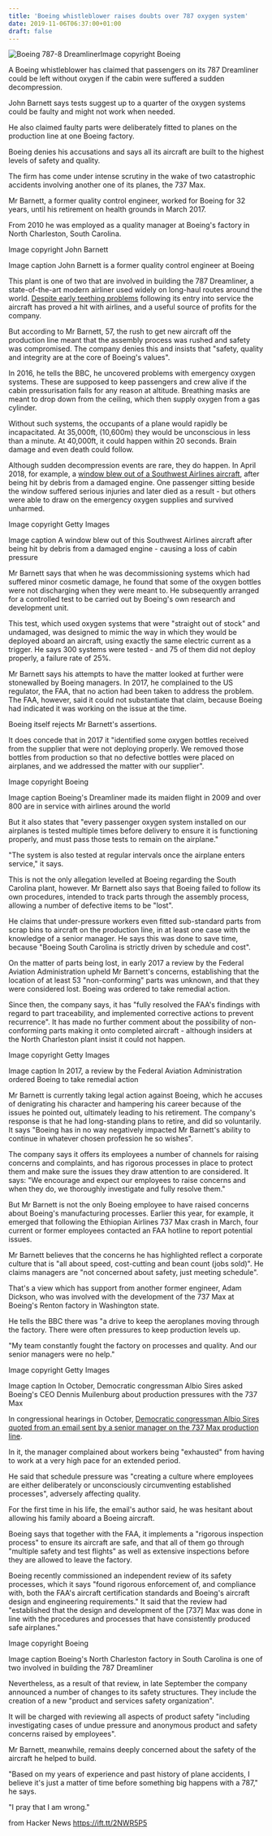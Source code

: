 ```yaml
---
title: 'Boeing whistleblower raises doubts over 787 oxygen system'
date: 2019-11-06T06:37:00+01:00
draft: false
---
```


![Boeing 787-8 Dreamliner](https://ichef.bbci.co.uk/news/320/cpsprodpb/8F90/production/_109525763_boeing-787-8-dreamliner.jpg)Image copyright Boeing

A Boeing whistleblower has claimed that passengers on its 787 Dreamliner could be left without oxygen if the cabin were suffered a sudden decompression.

John Barnett says tests suggest up to a quarter of the oxygen systems could be faulty and might not work when needed.

He also claimed faulty parts were deliberately fitted to planes on the production line at one Boeing factory.

Boeing denies his accusations and says all its aircraft are built to the highest levels of safety and quality.

The firm has come under intense scrutiny in the wake of two catastrophic accidents involving another one of its planes, the 737 Max.

Mr Barnett, a former quality control engineer, worked for Boeing for 32 years, until his retirement on health grounds in March 2017.

From 2010 he was employed as a quality manager at Boeing's factory in North Charleston, South Carolina.

Image copyright John Barnett

Image caption John Barnett is a former quality control engineer at Boeing

This plant is one of two that are involved in building the 787 Dreamliner, a state-of-the-art modern airliner used widely on long-haul routes around the world. [Despite early teething problems](https://www.bbc.co.uk/news/business-21054089) following its entry into service the aircraft has proved a hit with airlines, and a useful source of profits for the company.

But according to Mr Barnett, 57, the rush to get new aircraft off the production line meant that the assembly process was rushed and safety was compromised. The company denies this and insists that "safety, quality and integrity are at the core of Boeing's values".

In 2016, he tells the BBC, he uncovered problems with emergency oxygen systems. These are supposed to keep passengers and crew alive if the cabin pressurisation fails for any reason at altitude. Breathing masks are meant to drop down from the ceiling, which then supply oxygen from a gas cylinder.

Without such systems, the occupants of a plane would rapidly be incapacitated. At 35,000ft, (10,600m) they would be unconscious in less than a minute. At 40,000ft, it could happen within 20 seconds. Brain damage and even death could follow.

Although sudden decompression events are rare, they do happen. In April 2018, for example, a [window blew out of a Southwest Airlines aircraft](https://www.bbc.co.uk/news/world-us-canada-43803340), after being hit by debris from a damaged engine. One passenger sitting beside the window suffered serious injuries and later died as a result - but others were able to draw on the emergency oxygen supplies and survived unharmed.

Image copyright Getty Images

Image caption A window blew out of this Southwest Airlines aircraft after being hit by debris from a damaged engine - causing a loss of cabin pressure

Mr Barnett says that when he was decommissioning systems which had suffered minor cosmetic damage, he found that some of the oxygen bottles were not discharging when they were meant to. He subsequently arranged for a controlled test to be carried out by Boeing's own research and development unit.

This test, which used oxygen systems that were "straight out of stock" and undamaged, was designed to mimic the way in which they would be deployed aboard an aircraft, using exactly the same electric current as a trigger. He says 300 systems were tested - and 75 of them did not deploy properly, a failure rate of 25%.

Mr Barnett says his attempts to have the matter looked at further were stonewalled by Boeing managers. In 2017, he complained to the US regulator, the FAA, that no action had been taken to address the problem. The FAA, however, said it could not substantiate that claim, because Boeing had indicated it was working on the issue at the time.

Boeing itself rejects Mr Barnett's assertions.

It does concede that in 2017 it "identified some oxygen bottles received from the supplier that were not deploying properly. We removed those bottles from production so that no defective bottles were placed on airplanes, and we addressed the matter with our supplier".

Image copyright Boeing

Image caption Boeing's Dreamliner made its maiden flight in 2009 and over 800 are in service with airlines around the world

But it also states that "every passenger oxygen system installed on our airplanes is tested multiple times before delivery to ensure it is functioning properly, and must pass those tests to remain on the airplane."

"The system is also tested at regular intervals once the airplane enters service," it says.

This is not the only allegation levelled at Boeing regarding the South Carolina plant, however. Mr Barnett also says that Boeing failed to follow its own procedures, intended to track parts through the assembly process, allowing a number of defective items to be "lost".

He claims that under-pressure workers even fitted sub-standard parts from scrap bins to aircraft on the production line, in at least one case with the knowledge of a senior manager. He says this was done to save time, because "Boeing South Carolina is strictly driven by schedule and cost".

On the matter of parts being lost, in early 2017 a review by the Federal Aviation Administration upheld Mr Barnett's concerns, establishing that the location of at least 53 "non-conforming" parts was unknown, and that they were considered lost. Boeing was ordered to take remedial action.

Since then, the company says, it has "fully resolved the FAA's findings with regard to part traceability, and implemented corrective actions to prevent recurrence". It has made no further comment about the possibility of non-conforming parts making it onto completed aircraft - although insiders at the North Charleston plant insist it could not happen.

Image copyright Getty Images

Image caption In 2017, a review by the Federal Aviation Administration ordered Boeing to take remedial action

Mr Barnett is currently taking legal action against Boeing, which he accuses of denigrating his character and hampering his career because of the issues he pointed out, ultimately leading to his retirement. The company's response is that he had long-standing plans to retire, and did so voluntarily. It says "Boeing has in no way negatively impacted Mr Barnett's ability to continue in whatever chosen profession he so wishes".

The company says it offers its employees a number of channels for raising concerns and complaints, and has rigorous processes in place to protect them and make sure the issues they draw attention to are considered. It says: "We encourage and expect our employees to raise concerns and when they do, we thoroughly investigate and fully resolve them."

But Mr Barnett is not the only Boeing employee to have raised concerns about Boeing's manufacturing processes. Earlier this year, for example, it emerged that following the Ethiopian Airlines 737 Max crash in March, four current or former employees contacted an FAA hotline to report potential issues.

Mr Barnett believes that the concerns he has highlighted reflect a corporate culture that is "all about speed, cost-cutting and bean count (jobs sold)". He claims managers are "not concerned about safety, just meeting schedule".

That's a view which has support from another former engineer, Adam Dickson, who was involved with the development of the 737 Max at Boeing's Renton factory in Washington state.

He tells the BBC there was "a drive to keep the aeroplanes moving through the factory. There were often pressures to keep production levels up.

"My team constantly fought the factory on processes and quality. And our senior managers were no help."

Image copyright Getty Images

Image caption In October, Democratic congressman Albio Sires asked Boeing's CEO Dennis Muilenburg about production pressures with the 737 Max

In congressional hearings in October, [Democratic congressman Albio Sires quoted from an email sent by a senior manager on the 737 Max production line](https://sires.house.gov/media-center/press-releases/congressman-sires-asks-boeing-ceo-about-production-pressure-at-737-max).

In it, the manager complained about workers being "exhausted" from having to work at a very high pace for an extended period.

He said that schedule pressure was "creating a culture where employees are either deliberately or unconsciously circumventing established processes", adversely affecting quality.

For the first time in his life, the email's author said, he was hesitant about allowing his family aboard a Boeing aircraft.

Boeing says that together with the FAA, it implements a "rigorous inspection process" to ensure its aircraft are safe, and that all of them go through "multiple safety and test flights" as well as extensive inspections before they are allowed to leave the factory.

Boeing recently commissioned an independent review of its safety processes, which it says "found rigorous enforcement of, and compliance with, both the FAA's aircraft certification standards and Boeing's aircraft design and engineering requirements." It said that the review had "established that the design and development of the \[737\] Max was done in line with the procedures and processes that have consistently produced safe airplanes."

Image copyright Boeing

Image caption Boeing's North Charleston factory in South Carolina is one of two involved in building the 787 Dreamliner

Nevertheless, as a result of that review, in late September the company announced a number of changes to its safety structures. They include the creation of a new "product and services safety organization".

It will be charged with reviewing all aspects of product safety "including investigating cases of undue pressure and anonymous product and safety concerns raised by employees".

Mr Barnett, meanwhile, remains deeply concerned about the safety of the aircraft he helped to build.

"Based on my years of experience and past history of plane accidents, I believe it's just a matter of time before something big happens with a 787," he says.

"I pray that I am wrong."

  
  
from Hacker News https://ift.tt/2NWR5P5